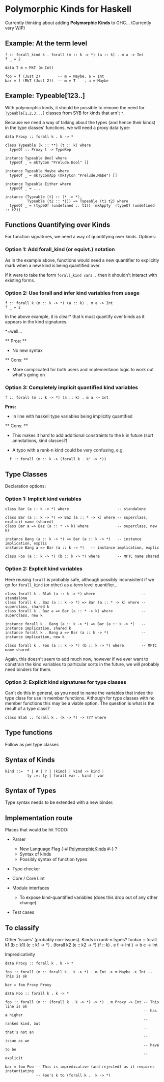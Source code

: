 # Polymorphic Kinds for Haskell



Currently thinking about adding **Polymorphic Kinds** to GHC...
(Currently very WIP)


## Example: At the term level


```
f :: forall_kind k . forall (m :: k -> *) (a :: k) . m a -> Int
f _ = 2

data T m = MkT (m Int)

foo = f (Just 2)        -- m = Maybe, a = Int
bar = f (MkT (Just 2))  -- m = T    , a = Maybe
```

## Example: Typeable\[123..\]



With polymorphic kinds, it should be possible to remove the need for
`Typeable[1,2,3,..]` classes from SYB for kinds that arn't `*`.



Because we need a way of talking about the types (and hence their kinds) in the
type classes' functions, we will need a proxy data type:


```
data Proxy :: forall k . k -> *

class Typeable (k :: **) (t :: k) where
  typeOf :: Proxy t -> TypeRep

instance Typeable Bool where
  typeOf _ = mkTyCon "Prelude.Bool" []

instance Typeable Maybe where
  typeOf _ = mkTyConApp (mkTyCon "Prelude.Mabe") []

instance Typeable Either where
  typeOf _ = ...

instance (Typeable (t1 :: (* -> *), 
          Typeable (t2 :: *))) => Typeable (t1 t2) where
  typeOf _ = (typeOf (undefined :: t1)) `mkAppTy` (typeOf (undefined :: t2))
```

## Functions Quantifying over Kinds



For function signatures, we need a way of quantifying over kinds.  Options:


### Option 1: Add forall\_kind (or equivt.) notation



As in the example above, functions would need a new quantifier to explicitly
mark when a new kind is being quantified over.  



If it were to take the form  `forall_kind vars .` then it shouldn't interact
with existing forms.


### Option 2: Use forall and infer kind variables from usage


```
f :: forall k (m :: k -> *) (a :: k) . m a -> Int
f _ = 2
```


In the above example, it is clear\* that k must quantify over kinds as it appears
in the kind signatures.



\*=well...



** Pros: **


- No new syntax


** Cons: **


- More complicated for both users and implementaion logic to work out what's going on

### Option 3: Completely implicit quantified kind variables


```
f :: forall (m :: k -> *) (a :: k) . m a -> Int
```


**Pros:**


- In line with haskell type variables being implicitly quantified


** Cons: **


- This makes it hard to add additional constraints to the k in future (sort annotations, kind classes?)

- A typo with a rank-n kind could be very confusing, e.g.


  


```
  f :: forall (m :: k -> (forall k . k' -> *))
```

## Type Classes



Declaration options:


### Option 1: Implicit kind variables


```
class Bar (a :: k -> *) where                      -- standalone

class Bar (a :: k -> *) => Baz (a :: * -> k) where -- superclass, explicit name (shared)
class Bar a => Baz (a :: * -> k) where             -- superclass, new k?

instance Bang (a :: k -> *) => Bar (a :: k -> *)   -- instance implication, explic
instance Bang a => Bar (a :: k -> *)   -- instance implication, explic

class Foo (a :: k -> *) (b :: k -> *) where        -- MPTC name shared
```

### Option 2: Explicit kind variables



Here reusing `forall` is probably safe, although possibly inconsistent if we go for `forall_kind` (or other) as a term level quantifier...


```
class forall k . Blah (a :: k -> *) where                     -- standalone
class forall k . Baz (a :: k -> *) => Bar (a :: * -> k) where -- superclass, shared k
class forall k . Baz a => Bar (a :: * -> k) where             -- superclass, new k

instance forall k . Bang (a :: k -> *) => Bar (a :: k -> *)   -- instance implication, shared k
instance forall k . Bang a => Bar (a :: k -> *)               -- instance implication, new k

class forall k . Foo (a :: k -> *) (b :: k -> *) where        -- MPTC name shared
```


Again, this doesn't seem to add much now, however if we ever want to constrain the kind variables to particular sorts in the future, we will probably need binders for them.


### Option 3: Explicit kind signatures for type classes



Can't do this in general, as you need to name the variables that index the type class for use in member functions.  Although for type classes with no member functions this may be a viable option.  The question is what is the result of a type class?


```wiki
class Blah :: forall k . (k -> *) -> ??? where
```

## Type functions



Follow as per type classes


## Syntax of Kinds


```wiki
kind ::=  * | # | ? | (kind) | kind -> kind | 
          ty :=: ty | forall var . kind | var
```

## Syntax of Types



Type syntax needs to be extended with a new binder.


## Implementation route



Places that would be hit TODO:


- Parser

  - New Language Flag {-\# [PolymorphicKinds](polymorphic-kinds) \#-} ?
  - Syntax of kinds
  - Possibly syntax of function types

- Type checker

- Core / Core Lint

- Module interfaces

  - To expose kind-quantified variables (does this drop out of any other change)

- Test cases

## To classify



Other 'issues' (probably non-issues).  Kinds in rank-n types?
foobar :: forall k1 (b :: k1) (c :: k1 -\> \*) . (forall k2 (e :: k2 -\> \*) (f :: k) . e f -\> Int ) -\> b c -\> Int



Impredicativity


```
data Proxy :: forall k . k -> *

foo :: forall (m :: forall k . k -> *) . m Int -> m Maybe -> Int -- This is ok

bar = foo Proxy Proxy
```

```
data Foo :: forall k . k -> *

foo :: forall (m :: (forall k . k -> *) -> *) . m Proxy -> Int -- This line is ok
                                                               -- has a higher
                                                               -- ranked kind, but
                                                               -- that's not an
                                                               -- issue as we
                                                               -- have to be
                                                               -- explicit

bar = foo Foo -- This is impredicative (and rejected) as it requires instantiating 
              -- Foo's k to (forall k .  k -> *)
```